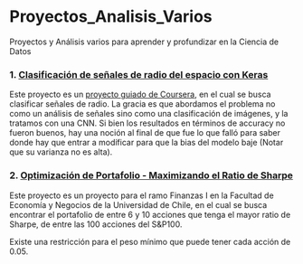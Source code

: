 # Proyectos_Analisis_Varios
 Proyectos y Análisis varios para aprender y profundizar en la Ciencia de Datos

### 1. <a href='https://github.com/patriciomalleag/Proyectos_Analisis_Varios/tree/master/Clasificaci%C3%B3n%20de%20se%C3%B1ales%20de%20radio%20desde%20el%20espacio%20con%20Keras'>Clasificación de señales de radio del espacio con Keras</a>

Este proyecto es un <a href='https://www.coursera.org/projects/classify-radio-signals-space-keras-cnn'>proyecto guiado de Coursera</a>, en el cual se busca clasificar señales de radio. La gracia es que abordamos el problema no como un análisis de señales sino como una clasificación de imágenes, y la tratamos con una CNN. Si bien los resultados en términos de accuracy no fueron buenos, hay una noción al final de que fue lo que falló para saber donde hay que entrar a modíficar para que la bias del modelo baje (Notar que su varianza no es alta).

### 2. <a href='https://github.com/patriciomalleag/Proyectos_Analisis_Varios/tree/master/Optimizaci%C3%B3n%20de%20Portafolio%20-%20Ratio%20de%20Sharpe'>Optimización de Portafolio - Maximizando el Ratio de Sharpe</a>

Este proyecto es un proyecto para el ramo Finanzas I en la Facultad de Economía y Negocios de la Universidad de Chile, en el cual se busca encontrar el portafolio de entre 6 y 10 acciones que tenga el mayor ratio de Sharpe, de entre las 100 acciones del S&P100. 

Existe una restricción para el peso mínimo que puede tener cada acción de 0.05.